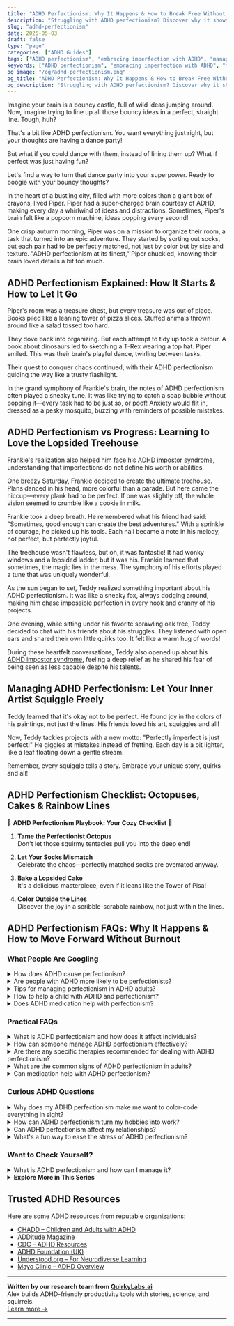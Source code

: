 ```yaml
---
title: "ADHD Perfectionism: Why It Happens & How to Break Free Without Losing Your Spark"
description: "Struggling with ADHD perfectionism? Discover why it shows up, how it holds you back, and ways to embrace imperfection while still feeling proud of your progress."
slug: "adhd-perfectionism"
date: 2025-05-03
draft: false
type: "page"
categories: ["ADHD Guides"]
tags: ["ADHD perfectionism", "embracing imperfection with ADHD", "managing ADHD productivity", "ADHD creativity tips", "adult ADHD coping", "perfectionism and executive dysfunction", "ADHD emotional regulation"]
keywords: ["ADHD perfectionism", "embracing imperfection with ADHD", "managing ADHD productivity", "ADHD creativity tips", "adult ADHD coping", "perfectionism and executive dysfunction", "ADHD emotional regulation"]
og_image: "/og/adhd-perfectionism.png"
og_title: "ADHD Perfectionism: Why It Happens & How to Break Free Without Losing Your Spark"
og_description: "Struggling with ADHD perfectionism? Discover why it shows up, how it holds you back, and ways to embrace imperfection while still feeling proud of your progress."
---
```


Imagine your brain is a bouncy castle, full of wild ideas jumping around. Now, imagine trying to line up all those bouncy ideas in a perfect, straight line. Tough, huh?

That's a bit like ADHD perfectionism. You want everything just right, but your thoughts are having a dance party!

But what if you could dance with them, instead of lining them up? What if perfect was just having fun?

Let's find a way to turn that dance party into your superpower. Ready to boogie with your bouncy thoughts?

In the heart of a bustling city, filled with more colors than a giant box of crayons, lived Piper. Piper had a super-charged brain courtesy of ADHD, making every day a whirlwind of ideas and distractions. Sometimes, Piper's brain felt like a popcorn machine, ideas popping every second!

One crisp autumn morning, Piper was on a mission to organize their room, a task that turned into an epic adventure. They started by sorting out socks, but each pair had to be perfectly matched, not just by color but by size and texture. "ADHD perfectionism at its finest," Piper chuckled, knowing their brain loved details a bit too much.

## ADHD Perfectionism Explained: How It Starts & How to Let It Go

Piper's room was a treasure chest, but every treasure was out of place. Books piled like a leaning tower of pizza slices. Stuffed animals thrown around like a salad tossed too hard.

They dove back into organizing. But each attempt to tidy up took a detour. A book about dinosaurs led to sketching a T-Rex wearing a top hat. Piper smiled. This was their brain's playful dance, twirling between tasks.

Their quest to conquer chaos continued, with their ADHD perfectionism guiding the way like a trusty flashlight.

In the grand symphony of Frankie's brain, the notes of ADHD perfectionism often played a sneaky tune. It was like trying to catch a soap bubble without popping it—every task had to be just so, or poof! Anxiety would flit in, dressed as a pesky mosquito, buzzing with reminders of possible mistakes.

## ADHD Perfectionism vs Progress: Learning to Love the Lopsided Treehouse

Frankie's realization also helped him face his [ADHD impostor syndrome](/pages/adhd-impostor-syndrome/), understanding that imperfections do not define his worth or abilities.

One breezy Saturday, Frankie decided to create the ultimate treehouse. Plans danced in his head, more colorful than a parade. But here came the hiccup—every plank had to be perfect. If one was slightly off, the whole vision seemed to crumble like a cookie in milk.

Frankie took a deep breath. He remembered what his friend had said: "Sometimes, good enough can create the best adventures." With a sprinkle of courage, he picked up his tools. Each nail became a note in his melody, not perfect, but perfectly joyful.

The treehouse wasn't flawless, but oh, it was fantastic! It had wonky windows and a lopsided ladder, but it was his. Frankie learned that sometimes, the magic lies in the mess. The symphony of his efforts played a tune that was uniquely wonderful.

As the sun began to set, Teddy realized something important about his ADHD perfectionism. It was like a sneaky fox, always dodging around, making him chase impossible perfection in every nook and cranny of his projects.

One evening, while sitting under his favorite sprawling oak tree, Teddy decided to chat with his friends about his struggles. They listened with open ears and shared their own little quirks too. It felt like a warm hug of words!

During these heartfelt conversations, Teddy also opened up about his [ADHD impostor syndrome](/pages/adhd-impostor-syndrome/), feeling a deep relief as he shared his fear of being seen as less capable despite his talents.

## Managing ADHD Perfectionism: Let Your Inner Artist Squiggle Freely

Teddy learned that it's okay not to be perfect. He found joy in the colors of his paintings, not just the lines. His friends loved his art, squiggles and all!

Now, Teddy tackles projects with a new motto: "Perfectly imperfect is just perfect!" He giggles at mistakes instead of fretting. Each day is a bit lighter, like a leaf floating down a gentle stream.

Remember, every squiggle tells a story. Embrace your unique story, quirks and all!

## ADHD Perfectionism Checklist: Octopuses, Cakes & Rainbow Lines

🎨 **ADHD Perfectionism Playbook: Your Cozy Checklist** 🎨

1. **Tame the Perfectionist Octopus**  
   Don't let those squirmy tentacles pull you into the deep end!

2. **Let Your Socks Mismatch**  
   Celebrate the chaos—perfectly matched socks are overrated anyway.

3. **Bake a Lopsided Cake**  
   It's a delicious masterpiece, even if it leans like the Tower of Pisa!

4. **Color Outside the Lines**  
   Discover the joy in a scribble-scrabble rainbow, not just within the lines.

## ADHD Perfectionism FAQs: Why It Happens & How to Move Forward Without Burnout

### What People Are Googling

<details><summary>How does ADHD cause perfectionism?</summary><p>Absolutely, ADHD and perfectionism can indeed go hand-in-hand, and it’s a great question to explore! Often, individuals with ADHD might struggle with feelings of inadequacy due to past difficulties with consistency and meeting expectations. This can lead to a strong desire to do things perfectly as a way to prove their abilities or to avoid criticism. It's like overcompensating; there’s this internal drive to make things just right, hoping it’ll smooth over any bumps from past experiences or self-doubts. Just remember, it’s okay to aim for progress, not perfection!</p></details>
<details><summary>Are people with ADHD more likely to be perfectionists?</summary><p>Absolutely! It might seem surprising, but many individuals with ADHD often lean towards perfectionism. This can be because they have a strong desire to do things just right and avoid the criticism they might have faced in the past for making mistakes or overlooking details. It's important to recognize this drive and find a balance, ensuring it doesn't lead to overwhelming stress or unrealistic expectations. Remember, aiming for progress, not perfection, is both a kind and effective approach!</p></details>
<details><summary>Tips for managing perfectionism in ADHD adults?</summary><p>Absolutely, managing perfectionism when you have ADHD can indeed be a bit of a balancing act! A great starting point is to set clear and achievable goals for each task. This helps break things down into smaller, more manageable steps and reduces the pressure to get it 'perfect' on the first try. It’s also helpful to practice self-compassion—remind yourself that it’s completely okay to make mistakes and that each one is a stepping stone to learning and improvement. Lastly, consider setting a timer to limit how long you work on a task, which can prevent over-focusing and help you say "good enough" more often. These strategies can really help ease the grip of perfectionism!</p></details>
<details><summary>How to help a child with ADHD and perfectionism?</summary><p>Absolutely, supporting a child who has both ADHD and perfectionist tendencies can be a tender task. One effective approach is to emphasize the process over the final product, praising their effort, strategies, and resilience. It helps to set realistic and clear expectations, breaking tasks into manageable steps to reduce the pressure to be perfect. Also, keep communication open and nurturing, so they feel safe discussing their frustrations and fears about imperfection; this can empower them to try new things, make mistakes, and learn from them in a supportive environment.</p></details>
<details><summary>Does ADHD medication help with perfectionism?</summary><p>Absolutely, ADHD medication can indeed help with aspects of perfectionism. Many people find that when their ADHD symptoms are better managed with medication, they can focus more effectively and feel less overwhelmed, which decreases the need to be perfect as a way to compensate for their struggles. Medication can help in reducing the procrastination and anxiety tied to perfectionism, making it easier to start tasks without fearing they won't be done perfectly. It’s always best to have a chat with your healthcare provider to tailor a strategy that works best for you, including finding the right medication and dose.</p></details>



### Practical FAQs

<details><summary>What is ADHD perfectionism and how does it affect individuals?</summary><p>ADHD perfectionism is a common, though often surprising, facet of ADHD where individuals feel a pressing need to perform tasks flawlessly. This might sound counterintuitive given ADHD's association with impulsivity and disorganization, but it's a real experience for many. This form of perfectionism can lead to significant stress and procrastination, as the fear of making mistakes may cause someone to stall or avoid tasks altogether. Understanding and addressing this aspect of ADHD can make a big difference in reducing anxiety and helping individuals feel more capable and confident in their endeavors.</p></details>
<details><summary>How can someone manage ADHD perfectionism effectively?</summary><p>Managing ADHD perfectionism can feel a bit like taming a wild, yet creative beast! A great first step is to set clear, achievable goals that break tasks into smaller, more manageable pieces. This can help reduce the overwhelming pressure to get everything "just right." Also, give yourself permission to make mistakes and view them as natural steps in the learning process. Remember, progress is far more important than perfection, and every step forward is a victory worth celebrating in its own right.</p></details>
<details><summary>Are there any specific therapies recommended for dealing with ADHD perfectionism?</summary><p>Absolutely, there's definitely help available for managing perfectionism when you have ADHD. Cognitive Behavioral Therapy (CBT) is highly recommended as it helps modify unhelpful thoughts and behaviors, providing practical approaches to reduce perfectionism. Alongside CBT, coaching specifically tailored to ADHD can also be incredibly beneficial in developing strategies that align with your unique way of processing and executing tasks. These therapies can offer wonderful tools to balance your aspirations with self-compassion, making everyday tasks feel more manageable and less daunting.</p></details>
<details><summary>What are the common signs of ADHD perfectionism in adults?</summary><p>Absolutely, recognizing ADHD perfectionism is a great step towards understanding yourself better! Common signs include setting extremely high standards for yourself that can often feel unachievable, leading to procrastination because starting tasks feels too daunting. You might also notice a tendency to fixate on minor details or mistakes, which can make completing tasks feel overwhelming. And lastly, there's often a harsh inner critic that doesn't let up, even over small things. It's important to remember that these feelings are quite common, and you're definitely not alone in this experience.</p></details>
<details><summary>Can medication help with ADHD perfectionism?</summary><p>Absolutely, medication can be a helpful tool in managing ADHD-related perfectionism. Many people find that when their core ADHD symptoms are alleviated with medication, they have an easier time breaking tasks into manageable steps and avoiding the all-or-nothing thinking that fuels perfectionism. It's like turning down the volume on that nagging inner critic that demands everything be just right. Remember, though, medication is just one piece of the puzzle, and it works best when combined with other strategies like therapy or coaching. Keep exploring to find the right balance that works for you!</p></details>



### Curious ADHD Questions

<details><summary>Why does my ADHD perfectionism make me want to color-code everything in sight?</summary><p>Ah, it sounds like your mind is just trying to find a soothing rhythm in the colorful chaos! When you have ADHD, your brain is often searching for ways to make sense of all the bustling activity and information around you. Color-coding can be a visually appealing strategy that not only helps to organize thoughts and tasks but also provides a satisfying sense of control and order. It’s like giving every idea and item its own cozy little home, making it easier for you to navigate and manage your day-to-day life. Keep embracing whatever methods work best for you!</p></details>
<details><summary>How can ADHD perfectionism turn my hobbies into work?</summary><p>Absolutely, I understand how that can happen! When you live with ADHD and perfectionism, hobbies can sometimes lose their joy because there's a strong drive to make everything just right. This drive can lead you to set very high standards for what should be relaxing activities, turning them into sources of stress or work. Remember, hobbies are your space to unwind and enjoy—perfection isn't required to validate your enjoyment or the time spent on them.</p></details>
<details><summary>Can ADHD perfectionism affect my relationships?</summary><p>Absolutely, ADHD-related perfectionism can indeed impact relationships in various ways. It might make you set very high expectations for yourself and sometimes for others, which can lead to feelings of disappointment or frustration. Remember, it’s okay to strive for great things, but balance is key. Being gentle with yourself and openly communicating with those around you can help manage these pressures and enhance your relationships.</p></details>
<details><summary>What's a fun way to ease the stress of ADHD perfectionism?</summary><p>Absolutely, finding fun ways to ease stress is key, especially with ADHD perfectionism! One delightful method is to engage in creative activities that don’t have a set "right way" to do them, like painting, doodling, or crafting. These activities encourage your mind to focus on the process rather than the outcome. Plus, it’s a wonderful opportunity to remind yourself that it’s okay not to be perfect, and you can enjoy the freedom and relaxation that comes with expressing yourself creatively. Such activities not only soothe your mind but also celebrate the unique way it works!</p></details>



### Want to Check Yourself?

<details><summary>What is ADHD perfectionism and how can I manage it?</summary><p>ADHD perfectionism is when someone with ADHD holds themselves to incredibly high standards, often unrealistically so, which can lead to feelings of failure and frustration. This might stem from years of trying to compensate for challenges related to ADHD, like forgetfulness or time management difficulties. To manage this, it's important to set more realistic goals and celebrate small successes along the way. Also, practicing self-compassion can be a game changer—remind yourself that it's okay not to be perfect and that every step forward, no matter how small, is a victory worth acknowledging.</p></details>

<script type="application/ld+json">
{
  "@context": "https://schema.org",
  "@type": "FAQPage",
  "mainEntity": [
    {
      "@type": "Question",
      "name": "How does ADHD cause perfectionism?",
      "acceptedAnswer": {
        "@type": "Answer",
        "text": "Absolutely, ADHD and perfectionism can indeed go hand-in-hand, and it\u2019s a great question to explore! Often, individuals with ADHD might struggle with feelings of inadequacy due to past difficulties with consistency and meeting expectations. This can lead to a strong desire to do things perfectly as a way to prove their abilities or to avoid criticism. It's like overcompensating; there\u2019s this internal drive to make things just right, hoping it\u2019ll smooth over any bumps from past experiences or self-doubts. Just remember, it\u2019s okay to aim for progress, not perfection!"
      }
    },
    {
      "@type": "Question",
      "name": "Are people with ADHD more likely to be perfectionists?",
      "acceptedAnswer": {
        "@type": "Answer",
        "text": "Absolutely! It might seem surprising, but many individuals with ADHD often lean towards perfectionism. This can be because they have a strong desire to do things just right and avoid the criticism they might have faced in the past for making mistakes or overlooking details. It's important to recognize this drive and find a balance, ensuring it doesn't lead to overwhelming stress or unrealistic expectations. Remember, aiming for progress, not perfection, is both a kind and effective approach!"
      }
    },
    {
      "@type": "Question",
      "name": "Tips for managing perfectionism in ADHD adults?",
      "acceptedAnswer": {
        "@type": "Answer",
        "text": "Absolutely, managing perfectionism when you have ADHD can indeed be a bit of a balancing act! A great starting point is to set clear and achievable goals for each task. This helps break things down into smaller, more manageable steps and reduces the pressure to get it 'perfect' on the first try. It\u2019s also helpful to practice self-compassion\u2014remind yourself that it\u2019s completely okay to make mistakes and that each one is a stepping stone to learning and improvement. Lastly, consider setting a timer to limit how long you work on a task, which can prevent over-focusing and help you say \"good enough\" more often. These strategies can really help ease the grip of perfectionism!"
      }
    },
    {
      "@type": "Question",
      "name": "How to help a child with ADHD and perfectionism?",
      "acceptedAnswer": {
        "@type": "Answer",
        "text": "Absolutely, supporting a child who has both ADHD and perfectionist tendencies can be a tender task. One effective approach is to emphasize the process over the final product, praising their effort, strategies, and resilience. It helps to set realistic and clear expectations, breaking tasks into manageable steps to reduce the pressure to be perfect. Also, keep communication open and nurturing, so they feel safe discussing their frustrations and fears about imperfection; this can empower them to try new things, make mistakes, and learn from them in a supportive environment."
      }
    },
    {
      "@type": "Question",
      "name": "Does ADHD medication help with perfectionism?",
      "acceptedAnswer": {
        "@type": "Answer",
        "text": "Absolutely, ADHD medication can indeed help with aspects of perfectionism. Many people find that when their ADHD symptoms are better managed with medication, they can focus more effectively and feel less overwhelmed, which decreases the need to be perfect as a way to compensate for their struggles. Medication can help in reducing the procrastination and anxiety tied to perfectionism, making it easier to start tasks without fearing they won't be done perfectly. It\u2019s always best to have a chat with your healthcare provider to tailor a strategy that works best for you, including finding the right medication and dose."
      }
    }
  ]
}
</script>
<script type="application/ld+json">
{
  "@context": "https://schema.org",
  "@type": "Article",
  "author": {
    "@type": "Person",
    "name": "QuirkyLabs",
    "url": "https://quirkylabs.ai/about"
  },
  "headline": "\"Unlock Joy: Beat ADHD Perfectionism & Thrive!\"",
  "mainEntityOfPage": "https://blog.quirkylabs.ai/pages/adhd-perfectionism/",
  "datePublished": "2025-05-03"
}
</script>
<script type="application/ld+json">
{
  "@context": "https://schema.org",
  "@type": "BreadcrumbList",
  "itemListElement": [
    {
      "@type": "ListItem",
      "position": 1,
      "name": "Home",
      "item": "https://quirkylabs.ai/"
    },
    {
      "@type": "ListItem",
      "position": 2,
      "name": "Blog",
      "item": "https://blog.quirkylabs.ai/"
    },
    {
      "@type": "ListItem",
      "position": 3,
      "name": "\"Unlock Joy: Beat ADHD Perfectionism & Thrive!\"",
      "item": "https://blog.quirkylabs.ai/pages/adhd-perfectionism/"
    }
  ]
}
</script>

<details>
<summary><strong>Explore More in This Series</strong></summary>

- [Adhd Hide Your Struggles](/pages/adhd-hide-your-struggles/)
- [Adhd Emotional Collapse](/pages/adhd-emotional-collapse/)
- [Adhd Impostor Syndrome](/pages/adhd-impostor-syndrome/)
- [Adhd Compliment Doubt](/pages/adhd-compliment-doubt/)
- [Adhd Performative Productivity](/pages/adhd-performative-productivity/)
- [Adhd Why Success Feels Fake](/pages/adhd-why-success-feels-fake/)
- [Adhd Validation Hunger](/pages/adhd-validation-hunger/)
- [Adhd Doing Too Much](/pages/adhd-doing-too-much/)
</details>



## Trusted ADHD Resources

Here are some ADHD resources from reputable organizations:

- [CHADD – Children and Adults with ADHD](https://chadd.org)
- [ADDitude Magazine](https://www.additudemag.com)
- [CDC – ADHD Resources](https://www.cdc.gov/ncbddd/adhd)
- [ADHD Foundation (UK)](https://www.adhdfoundation.org.uk)
- [Understood.org – For Neurodiverse Learning](https://www.understood.org)
- [Mayo Clinic – ADHD Overview](https://www.mayoclinic.org/diseases-conditions/adhd)


---

**Written by our research team from [QuirkyLabs.ai](https://quirkylabs.ai)**  
Alex builds ADHD-friendly productivity tools with stories, science, and squirrels.  
[Learn more →](https://quirkylabs.ai)

---